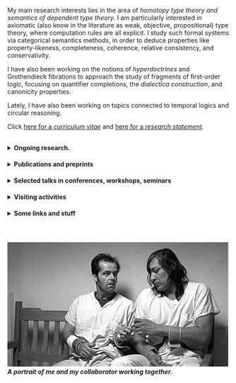 My main research interests lies in the area of _homotopy type theory and semantics of dependent type theory_. I am particularly interested in axiomatic (also know in the literature as weak, objective, propositional) type theory, where computation rules are all explicit. I study such formal systems via categorical semantics methods, in order to deduce properties like property-likeness, completeness, coherence, relative consistency, and conservativity.

I have also been working on the notions of _hyperdoctrines_ and Grothendieck fibrations to approach the study of fragments of first-order logic, focusing on quantifier completions, the _dialectica construction_, and canonicity properties.

Lately, I have also been working on topics connected to temporal logics and circular reasoning.

Click [here for a _curriculum vitae_](CV.pdf) and [here for a _research statement_](researchstatement.pdf).





<br>


<details><summary><strong>Ongoing research.</strong></summary>

<div style="margin-top: 10px;"></div>

<ul>
<li> <em>Dialectica type theories</em>. Together with Valeria de Paiva, <a href='https://trottadavide.github.io/'>Davide Trotta</a>, and <a href='https://sites.google.com/view/jonathanweinberger'>Jonathan Weinberger</a>.</li>
<li> <em>Semantics of Spatio-temporal logic</em>. Together with <a href='https://davidecaste.github.io/'>Davide Castelnovo</a> and Marino Miculan.</li>
<li> <em>Constructive set theories within dependent type theory</em>. Together with <a href='https://sites.google.com/view/emanuelefrittaion/home'>Emanuele Frittaion</a>.</li>
<li> <em>Type constructors as algebras</em>.</li>
<li> <em>Torsion theories and dependent types</em>. Together with Federico Campanini.</li>
<li> <em>Coherence for path categories</em>. Together with <a href='https://www.otten.co/'>Daniël Otten</a> and Benno van den Berg. <a href='https://www.youtube.com/watch?v=a6JNebaYXgU&list=PLu4STGsfbix9vBUvLDbti64_3hIsoK0-R&index=11&t=1164s&pp=iAQB'>YouTube presentation here</a>.</li>
</ul>

</details>

<div style="margin-top: 20px;"></div> <!-- Adds 20px space -->
















<details><summary><strong>Publications and preprints</strong></summary>

<div style="margin-top: 10px;"></div>

<ul>
<li><strong>[<em>Preprint</em>]</strong> <em>Higher dimensional semantics of axiomatic dependent type theory</em>. <a href='https://arxiv.org/abs/2507.07208'>[2507.07208]</a>. January 2025.</li>

<li><strong>[<em>Preprint</em>]</strong> <em>A biequivalence of path categories and axiomatic Martin Löf type theories</em>. <a href='https://arxiv.org/abs/2503.15431'>[2503.15431]</a>. October 2024. Together with Daniël Otten.</li>

<li><strong>[<em>Preprint</em>]</strong> <em>Towards propositional dependent sums in intensional and propositional dependent type theory</em>. January 2024.</li>

<li><strong>[<em>Preprint</em>]</strong> <em>The Gödel fibration (extended version)</em>. <a href='https://arxiv.org/abs/2104.14021'>[2104.14021v1]</a>. April 2021. Together with Davide Trotta and Valeria de Paiva.</li>

<li><strong>[<em>Preprint</em>]</strong> <em>Quantifier completions, choice principles and applications</em>. <a href='https://arxiv.org/abs/2010.09111v3'>[2010.09111v3]</a>. Submitted. October 2020. Together with Davide Trotta.</li>
</ul>

<ul>
<li><strong>[<em>Journal paper</em>]</strong> <em>Relating homotopy equivalences to conservativity in dependendent type theories with propositional computation</em>. <a href='https://arxiv.org/abs/2303.05623v2'>[2303.05623v2]</a>. Accepted for Logical Methods in Computer Science. June 2025.</li>

<li><strong>[<em>Journal paper</em>]</strong> <em>Dialectica principles via Gödel doctrines</em>. <a href='https://arxiv.org/abs/2205.07093'>[2205.07093v1]</a>. <a href='https://www.sciencedirect.com/science/article/pii/S0304397523000051?utm_campaign=STMJ_AUTH_SERV_PUBLISHED&utm_medium=email&utm_acid=265759211&SIS_ID=&dgcid=STMJ_AUTH_SERV_PUBLISHED&CMX_ID=&utm_in=DM333744&utm_source=AC_'>Theoretical Computer Science</a>. February 2023. Together with Davide Trotta and Valeria de Paiva.</li>

<li><strong>[<em>Journal paper</em>]</strong> <em>Dialectica logical principles: not only rules</em>. <a href='https://academic.oup.com/logcom/advance-article/doi/10.1093/logcom/exac079/6795172?searchresult=1'>Journal of Logic and Computation</a>. December 2022. Together with Davide Trotta and Valeria de Paiva.</li>
</ul>

<ul>
<li><strong>[<em>Refereed conference paper</em>]</strong> <em>Dialectica logical principles</em>. <a href='https://arxiv.org/abs/2109.08064'>[2109.08064v1]</a>. <a href='https://link.springer.com/chapter/10.1007/978-3-030-93100-1_22'>Logical Foundations of Computer Science 2022</a>. December 2021. Together with Davide Trotta and Valeria de Paiva.</li>

<li><strong>[<em>Refereed conference paper</em>]</strong> <em>The Gödel fibration</em>. <a href='https://drops.dagstuhl.de/opus/volltexte/2021/14527/'>Mathematical Foundations of Computer Science 2021</a>. August 2021. Together with Davide Trotta and Valeria de Paiva.</li>
</ul>

<ul>
<li><strong>[<em>PhD thesis</em>]</strong> <em>On the syntax and the semantics of propositional dependent type theories</em>. <a href='https://etheses.whiterose.ac.uk/35802/'>Click here</a>. July 2024.</li>
</ul>

</details>

<div style="margin-top: 20px;"></div>












<details><summary><strong>Selected talks in conferences, workshops, seminars</strong></summary>

<div style="margin-top: 10px;"></div>

<ul>
<li> <em>Higher dimensional semantics of propositional theories of dependent types</em>. XVIII Incontro di Logica AILA. Udine, September 2024.</li>
<li> <em>Towards the coherence of the semantics of propositional identities</em>. Nottingham Functional Programming Lunch. Nottingham, Februrary 2024.</li>
<li> <em>Coherence in the semantics of dependent types</em>. Leeds Postgraduate Logic Seminar. Leeds, June 2023.</li>
<li> <em>Coherence for Extensional, Intensional and Propositional Identities</em>. Category Theory Lunch. Leeds & Manchester, June 2023.</li>
<li> <em>What is a dependent type theory?</em> <a href='https://leeds-maths-pgr.github.io/conf-2023/'>Leeds Maths PGR Conference 2023</a>. Leeds, June 2023.</li>
<li> <em>Strictifying Path Categories</em>. <a href='https://events.math.unipd.it/WDF2023/'>Workshop on Doctrines & Fibrations</a>. <a href='https://www.youtube.com/watch?v=a6JNebaYXgU&list=PLu4STGsfbix9vBUvLDbti64_3hIsoK0-R&index=13'>YouTube Recording</a>. <a href='https://events.math.unipd.it/WDF2023/slides/SPADETTO.pdf'>Slides</a>. Padua, June 2023.</li>
<li> <em>Propositional dependent type theories: a conservativity result for homotopy elementary types</em>. <a href='https://hott.github.io/HoTT-2023//'>Homotopy Type Theory 2023</a>. <a href='https://hott.github.io/HoTT-2023/slides/spadetto.pdf'>Slides</a>. Pittsburgh, May 2023.</li>
<li> <em>Weak type theories: a conservativity result for homotopy elementary types</em>. <a href='https://dutchcats.github.io/'>DutchCATS</a>. Amsterdam, May 2023.</li>
<li> <em>A conservativity-like result for a propositional type theory</em>. <a href='https://progetto-itaca.github.io/ItaCa-22/'>3rd ItaCa Workshop</a>. <a href='https://www.youtube.com/watch?v=y03fvYo_GRQ'>YouTube Recording</a>. Pisa, December 2022.</li>
<li> <em>Dialectica: fibrations and logical principles</em>. <a href='https://msp.cis.strath.ac.uk/act2022/'>Applied Category Theory 2022</a>. <a href='https://youtu.be/vbEtgFRiJ7U?t=18330'>YouTube Recording</a>. <a href='https://msp.cis.strath.ac.uk/act2022/slides/ACT2022_slides_8242.pdf'>Slides</a>. Glasgow, July 2022.</li>
<li> <em>Propositional in Dependent Type Theory</em>. <a href='https://sites.google.com/view/som-pgr-conference22/home?authuser=0'>Leeds Maths PGR Conference 2022</a>. Leeds, June 2022.</li>
<li> <em>Towards the notion of Propositional Dependent Sum Types</em>. Proofs, Constructions, Computations and Categories. Leeds, February 2022.</li>
<li> <em>Dialectica completion & dialectica logical principles</em>. <a href='https://conferences.leeds.ac.uk/yamcats/meeting-26/'>26th Yorkshire and Midlands Category Theory Seminar</a>. <a href='http://conferences.leeds.ac.uk/yamcats/wp-content/uploads/sites/84/2022/04/yamcats-26-spadetto.pdf'>Slides</a>. Birmingham, January 2022.</li>
<li> <em>Dialectica completion & Gödel fibrations</em>. <a href='https://genoa-logic-group.github.io/itaca-workshop-2021/'>2nd ItaCa Workshop</a>. Genoa, December 2021.</li>
<li> <em>Dialectica logical principles</em>. <a href='https://www.cl.cam.ac.uk/events/syco/8/'>Eighth Symposium on Compositional Structures</a>. Tallinn, December 2021.</li>
<li> <em>On the notions of exact completion</em>. Leeds Postgraduate Logic Seminar. Leeds, November 2021.</li>
<li> <em>Existential, universal and dialectica completion</em>. Proofs, Constructions, Computations and Categories. Leeds, November 2021.</li>
<li> <em>Regular (first-order) logic symbols & doctrines</em>. Groningen Mathematics PhD Seminar. Groningen, October 2021.</li>
<li> <em>The Gödel Fibration</em>. <a href='https://www.cl.cam.ac.uk/events/act2021/'>Applied Category Theory 2021</a>. <a href='https://www.cl.cam.ac.uk/events/act2021/slides/ACT_2021_slides_21.pdf'>Poster</a>. Cambridge, July 2021.</li>
<li> <em>Quantifier completions of doctrines</em>. <a href='http://web.science.mq.edu.au/groups/coact/seminar/CaCS2021/'>Categories and Companions Symposium 2021</a>. <a href='https://www.youtube.com/watch?v=1RajMGazetE&t=953s'>YouTube Recording</a>. Sydney, June 2021.</li>
</ul>

</details>

<div style="margin-top: 20px;"></div>












<details><summary><strong>Visiting activities</strong></summary>

<div style="margin-top: 10px;"></div>

<ul>
<li> <strong>ILLC, Amsterdam</strong>, the Netherlands. <em>Host</em> Benno van den Berg. April-May 2023.</li>
<li> <strong>University of Padua</strong>, Italy. <em>Host</em> Maria Emilia Maietti. December 2022.</li>
</ul>

</details>

<div style="margin-top: 20px;"></div>












<details><summary><strong>Some links and stuff</strong></summary>

<div style="margin-top: 10px;"></div>

<ul>
<li> <a href='https://eps.leeds.ac.uk/maths/pgr/8476/matteo-spadetto'>Leeds SoM account</a></li>
<li> <a href='https://scholar.google.com/citations?user=gTJ-1CwAAAAJ&hl=en'>Google Scholar account</a></li>
<li> <a href='https://www.researchgate.net/profile/Matteo-Spadetto'>ResearchGate account</a></li>
<li> <a href='https://orcid.org/0000-0002-6495-7405'>ORCID</a></li>
<li> <a href='https://math.stackexchange.com/users/531071/matteo-spadetto?tab=profile'>Mathematics Stack Exchange account</a></li>
<li> <a href='https://github.com/spadetto/spadetto.github.io/raw/main/A_gentle_introduction_to_the_study_of_mathematical_logic_via_doctrines.pdf'>An introduction to doctrines</a></li>
<li> <a href='https://github.com/spadetto/spadetto.github.io/raw/main/TQFT.pdf'>An introduction to TQFT</a></li>
<li> <a href='https://github.com/spadetto/spadetto.github.io/raw/main/Generalised_Gluing_and_Exact_Completion_of_Path_Categories___Current_Version.pdf'>Master's thesis</a></li>
<li> <a href='https://github.com/spadetto/spadetto.github.io/raw/main/Sciarade.pdf'>Some <em>sciarade</em> (charades)</a></li>
</ul>

</details>

<div style="margin-top: 20px;"></div>







<!-- <li> <a href="https://github.com/spadetto/spadetto.github.io/raw/main/Sciarade.pdf" target="_blank">Some <em>sciarade</em> (charades)</a></li> -->












<br>

##### ![cuckoo's](cuckoo's.jpg) _A portrait of me and my collaborator working together._
